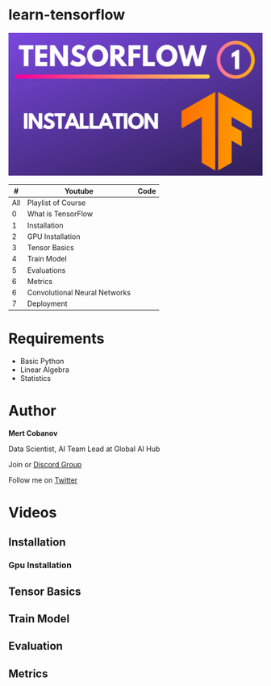 # learn-tensorflow

![](assets/installation.png)

| # | Youtube | Code |
| - | - | - |
| All | Playlist of Course | |
| 0 | What is TensorFlow | |
| 1 | Installation | |
| 2 | GPU Installation   | |
| 3 | Tensor Basics | |
| 4 | Train Model | |
| 5 | Evaluations | |
| 6 | Metrics | |
| 6 | Convolutional Neural Networks | |
| 7 | Deployment | |
# Requirements
* Basic Python
* Linear Algebra
* Statistics

# Author
**Mert Cobanov** 

Data Scientist, AI Team Lead at Global AI Hub

Join or [Discord Group](https://discord.gg/s7yhCvTcvK)

Follow me on [Twitter](https://twitter.com/mertcobanov)

# Videos
## Installation
### Gpu Installation
## Tensor Basics
## Train Model
## Evaluation
## Metrics
